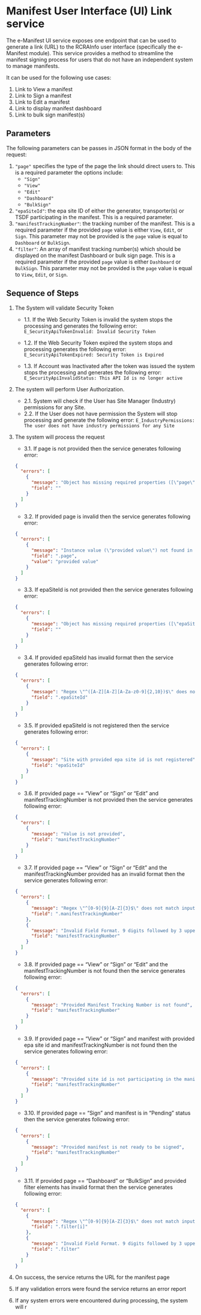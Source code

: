 # Manifest User Interface (UI) Link service

The e-Manifest UI service exposes one endpoint that can be used to generate a link (URL) to the RCRAInfo user
interface (specifically the e-Manifest module). This service provides a method to streamline the manifest signing
process for users that do not have an independent system to manage manifests.

It can be used for the following use cases:

1. Link to View a manifest
2. Link to Sign a manifest
3. Link to Edit a manifest
4. Link to display manifest dashboard
5. Link to bulk sign manifest(s)

## Parameters

The following parameters can be passes in JSON format in the body of the request:

1. `"page"` specifies the type of the page the link should direct users to. This is a required parameter the options
   include:
   - `"Sign"`
   - `"View"`
   - `"Edit"`
   - `"Dashboard"`
   - `"BulkSign"`
2. `"epaSiteId"`: the epa site ID of either the generator, transporter(s) or TSDF participating in the manifest. This is
   a required parameter.
3. `"manifestTrackingNumber"`: the tracking number of the manifest. This is a required parameter if the provided `page`
   value is either `View`, `Edit`, or `Sign`. This parameter may not be provided is the `page` value is equal
   to `Dashboard` or `BulkSign`.
4. `"filter"`: An array of manifest tracking number(s) which should be displayed on the manifest Dashboard or bulk sign
   page. This is a required parameter if the provided `page` value is either `Dashboard` or `BulkSign`. This parameter
   may not be provided is the `page` value is equal to `View`, `Edit`, or `Sign`.

## Sequence of Steps

1. The System will validate Security Token

   - 1.1. If the Web Security Token is invalid the system stops the processing and generates the following error:
     `E_SecurityApiTokenInvalid: Invalid Security Token`

   - 1.2. If the Web Security Token expired the system stops and processing generates the following error:
     `E_SecurityApiTokenExpired: Security Token is Expired`
   - 1.3. If Account was Inactivated after the token was issued the system stops the processing and generates the
     following error:
     `E_SecurityApiInvalidStatus: This API Id is no longer active`

2. The system will perform User Authorization.

   - 2.1. System will check if the User has Site Manager (Industry) permissions for any Site.
   - 2.2. If the User does not have permission the System will stop processing and generate the following error:
     `E_IndustryPermissions: The user does not have industry permissions for any Site`

3. The system will process the request

   - 3.1. If page is not provided then the service generates following error:

   ```json
   {
     "errors": [
       {
         "message": "Object has missing required properties ([\"page\"])",
         "field": ""
       }
     ]
   }
   ```

   - 3.2. If provided page is invalid then the service generates following error:

   ```json
   {
     "errors": [
       {
         "message": "Instance value (\"provided value\") not found in enum (possible values: [\"Dashboard\",\"BulkSign\",\"View\",\"Edit\",\"Sign\"])",
         "field": ".page",
         "value": "provided value"
       }
     ]
   }
   ```

   - 3.3. If epaSiteId is not provided then the service generates following error:

   ```json
   {
     "errors": [
       {
         "message": "Object has missing required properties ([\"epaSiteId\"])",
         "field": ""
       }
     ]
   }
   ```

   - 3.4. If provided epaSiteId has invalid format then the service generates following error:

   ```json
   {
     "errors": [
       {
         "message": "Regex \"^([A-Z][A-Z][A-Za-z0-9]{2,10})$\" does not match input string\"AK96903307420\"",
         "field": ".epaSiteId"
       }
     ]
   }
   ```

   - 3.5. If provided epaSiteId is not registered then the service generates following error:

   ```json
   {
     "errors": [
       {
         "message": "Site with provided epa site id is not registered",
         "field": "epaSiteId"
       }
     ]
   }
   ```

   - 3.6. If provided page == “View” or “Sign” or “Edit” and manifestTrackingNumber is not provided then the service
     generates following error:

   ```json
   {
     "errors": [
       {
         "message": "Value is not provided",
         "field": "manifestTrackingNumber"
       }
     ]
   }
   ```

   - 3.7. If provided page == “View” or “Sign” or “Edit” and the manifestTrackingNumber provided has an invalid format
     then the service generates following error:

   ```json
   {
     "errors": [
       {
         "message": "Regex \"^[0-9]{9}[A-Z]{3}$\" does not match input string \"provided mtn\"",
         "field": ".manifestTrackingNumber"
       },
       {
         "message": "Invalid Field Format. 9 digits followed by 3 upper case letters is expected",
         "field": "manifestTrackingNumber"
       }
     ]
   }
   ```

   - 3.8. If provided page == “View” or “Sign” or “Edit” and the manifestTrackingNumber is not found then the service
     generates following error:

   ```json
   {
     "errors": [
       {
         "message": "Provided Manifest Tracking Number is not found",
         "field": "manifestTrackingNumber"
       }
     ]
   }
   ```

   - 3.9. If provided page == “View” or “Sign” and manifest with provided epa site id and manifestTrackingNumber is not
     found then the service generates following error:

   ```json
   {
     "errors": [
       {
         "message": "Provided site id is not participating in the manifest",
         "field": "manifestTrackingNumber"
       }
     ]
   }
   ```

   - 3.10. If provided page == “Sign” and manifest is in “Pending” status then the service generates following error:

   ```json
   {
     "errors": [
       {
         "message": "Provided manifest is not ready to be signed",
         "field": "manifestTrackingNumber"
       }
     ]
   }
   ```

   - 3.11. If provided page == “Dashboard” or “BulkSign” and provided filter elements has invalid format then the
     service generates following error:

   ```json
   {
     "errors": [
       {
         "message": "Regex \"^[0-9]{9}[A-Z]{3}$\" does not match input string\"100024600EBLC\"",
         "field": ".filter[i]"
       },
       {
         "message": "Invalid Field Format. 9 digits followed by 3 upper case letters is expected",
         "field": ".filter"
       }
     ]
   }
   ```

4. On success, the service returns the URL for the manifest page
5. If any validation errors were found the service returns an error report
6. If any system errors were encountered during processing, the system will r
